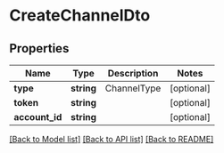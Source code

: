 # CreateChannelDto

## Properties
| Name           | Type       | Description | Notes      |
|----------------|------------|-------------|------------|
| **type**       | **string** | ChannelType | [optional] |
| **token**      | **string** |             | [optional] |
| **account_id** | **string** |             | [optional] |

[[Back to Model list]](../../README.md#documentation-for-models) [[Back to API list]](../../README.md#documentation-for-api-endpoints) [[Back to README]](../../README.md)

